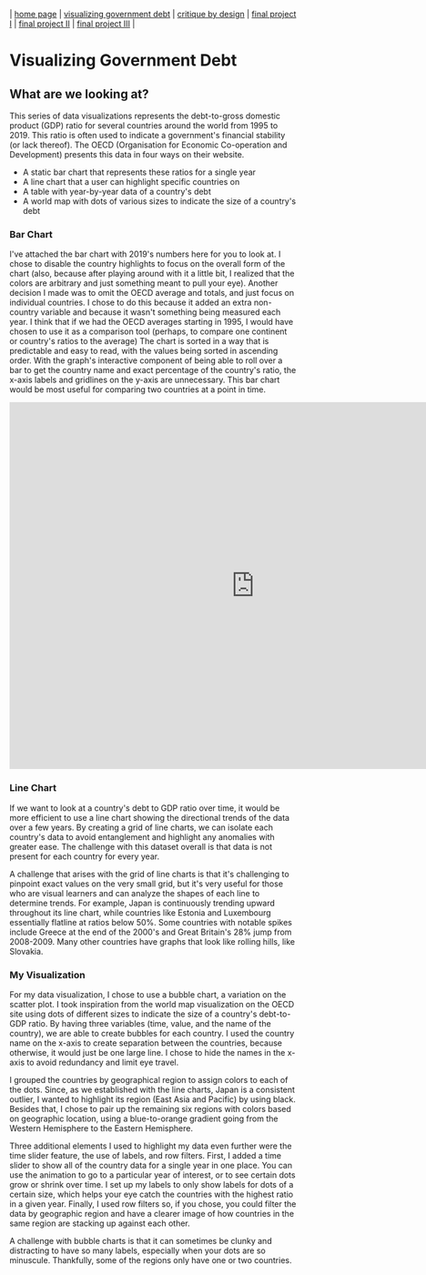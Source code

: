 | [home page](https://aoffman5.github.io/tswd-portfolio-fall23/) | [visualizing government debt](visualizing-government-debt) | [critique by design](critique-by-design) | [final project I](final-project-part-one) | [final project II](final-project-part-two) | [final project III](final-project-part-three) |

# Visualizing Government Debt

## What are we looking at?
This series of data visualizations represents the debt-to-gross domestic product (GDP) ratio for several countries around the world from 1995 to 2019. This ratio is often used to indicate a government's financial stability (or lack thereof). The OECD (Organisation for Economic Co-operation and Development) presents this data in four ways on their website. 

- A static bar chart that represents these ratios for a single year
- A line chart that a user can highlight specific countries on
- A table with year-by-year data of a country's debt
- A world map with dots of various sizes to indicate the size of a country's debt

### Bar Chart
I've attached the bar chart with 2019's numbers here for you to look at. I chose to disable the country highlights to focus on the overall form of the chart (also, because after playing around with it a little bit, I realized that the colors are arbitrary and just something meant to pull your eye). Another decision I made was to omit the OECD average and totals, and just focus on individual countries. I chose to do this because it added an extra non-country variable and because it wasn't something being measured each year. I think that if we had the OECD averages starting in 1995, I would have chosen to use it as a comparison tool (perhaps, to compare one continent or country's ratios to the average) The chart is sorted in a way that is predictable and easy to read, with the values being sorted in ascending order. With the graph's interactive component of being able to roll over a bar to get the country name and exact percentage of the country's ratio, the x-axis labels and gridlines on the y-axis are unnecessary. This bar chart would be most useful for comparing two countries at a point in time.

<iframe src="https://data.oecd.org/chart/7bh3" width="860" height="645" style="border: 0" mozallowfullscreen="true" webkitallowfullscreen="true" allowfullscreen="true"><a href="https://data.oecd.org/chart/7bh3" target="_blank">OECD Chart: General government debt, Total, % of GDP, Annual, 2019</a></iframe>

### Line Chart
If we want to look at a country's debt to GDP ratio over time, it would be more efficient to use a line chart showing the directional trends of the data over a few years. By creating a grid of line charts, we can isolate each country's data to avoid entanglement and highlight any anomalies with greater ease. The challenge with this dataset overall is that data is not present for each country for every year. 

A challenge that arises with the grid of line charts is that it's challenging to pinpoint exact values on the very small grid, but it's very useful for those who are visual learners and can analyze the shapes of each line to determine trends. For example, Japan is continuously trending upward throughout its line chart, while countries like Estonia and Luxembourg essentially flatline at ratios below 50%. Some countries with notable spikes include Greece at the end of the 2000's and Great Britain's 28% jump from 2008-2009. Many other countries have graphs that look like rolling hills, like Slovakia. 

<div class="flourish-embed flourish-chart" data-src="visualisation/14983815"><script src="https://public.flourish.studio/resources/embed.js"></script></div>


### My Visualization
For my data visualization, I chose to use a bubble chart, a variation on the scatter plot. I took inspiration from the world map visualization on the OECD site using dots of different sizes to indicate the size of a country's debt-to-GDP ratio. By having three variables (time, value, and the name of the country), we are able to create bubbles for each country. I used the country name on the x-axis to create separation between the countries, because otherwise, it would just be one large line. I chose to hide the names in the x-axis to avoid redundancy and limit eye travel. 

I grouped the countries by geographical region to assign colors to each of the dots. Since, as we established with the line charts, Japan is a consistent outlier, I wanted to highlight its region (East Asia and Pacific) by using black. Besides that, I chose to pair up the remaining six regions with colors based on geographic location, using a blue-to-orange gradient going from the Western Hemisphere to the Eastern Hemisphere. 

Three additional elements I used to highlight my data even further were the time slider feature, the use of labels, and row filters. First, I added a time slider to show all of the country data for a single year in one place. You can use the animation to go to a particular year of interest, or to see certain dots grow or shrink over time. I set up my labels to only show labels for dots of a certain size, which helps your eye catch the countries with the highest ratio in a given year. Finally, I used row filters so, if you chose, you could filter the data by geographic region and have a clearer image of how countries in the same region are stacking up against each other.

A challenge with bubble charts is that it can sometimes be clunky and distracting to have so many labels, especially when your dots are so minuscule. Thankfully, some of the regions only have one or two countries.

<div class="flourish-embed flourish-scatter" data-src="visualisation/14984250"><script src="https://public.flourish.studio/resources/embed.js"></script></div>



